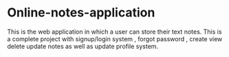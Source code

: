 # Online-notes-application
This is the web application in which a user can store their text notes. This is a complete project with signup/login system , forgot password , create view delete update notes as well as update profile system.

